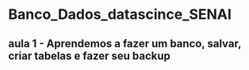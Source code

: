 # Banco_Dados_datascince_SENAI

<h2>aula 1 - Aprendemos a fazer um banco, salvar, criar tabelas e fazer seu backup</h2>
